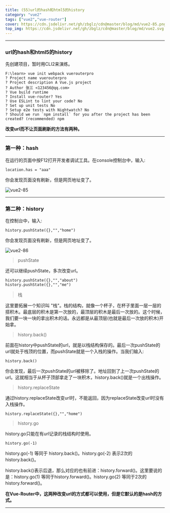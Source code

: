 ```yaml
---
title: (55)url的hash和html5的history
category: "vue2"
tags: ["vue2","vue-router"]
cover: https://cdn.jsdelivr.net/gh/zbglz/cdn@master/blog/md/vue2-85.png
top_img: https://cdn.jsdelivr.net/gh/zbglz/cdn@master/blog/md/vue2.svg
---
```


***

### url的hash和html5的history

先创建项目，暂时用CLI2来演练。


    F:\learn> vue init webpack vuerouterpro
    ? Project name vuerouterpro
    ? Project description A Vue.js project   
    ? Author 张三 <123456@qq.com>
    ? Vue build runtime
    ? Install vue-router? Yes
    ? Use ESLint to lint your code? No
    ? Set up unit tests No
    ? Setup e2e tests with Nightwatch? No
    ? Should we run `npm install` for you after the project has been created? (recommended) npm

**改变url而不让页面刷新的方法有两种。**

***

### 第一种：hash

在运行的页面中按F12打开开发者调试工具。在console控制台中，输入:

    location.has = "aaa"

你会发现页面没有刷新，但是网页地址变了。

![vue2-85](https://cdn.jsdelivr.net/gh/zbglz/cdn@master/blog/md/vue2-85.png)

***

### 第二种：history

在控制台中，输入:

    history.pushState({},"","home")

你会发现页面没有刷新，但是网页地址变了。

![vue2-86](https://cdn.jsdelivr.net/gh/zbglz/cdn@master/blog/md/vue2-86.png)

> pushState

还可以继续pushState，多次改变url。


    history.pushState({},"","about")
    history.pushState({},"","me")

> 栈

这里要拓展一个知识叫 "栈"。栈的结构，就像一个杯子，在杯子里面一层一层的搭积木。最底层的积木是第一次放的，最顶层的积木是最后一次放的。这个时候，我们要一块一块的拿出积木的话。永远都是从最顶层(也就是最后一次放的积木)开始拿。

> history.back()

前面在history中pushState的url，就是以栈结构保存的。最后一次pushState的url就处于栈顶的位置，而pushState就是一个入栈的操作。当我们输入:

    history.back()

你会发现，最后一次pushState的url被移除了。地址回到了上一次pushState的url。这就相当于从杯子顶部拿走了一块积木，history.back()就是一个出栈操作。

> history.replaceState

通过history.replaceState改变url时，不能返回，因为replaceState改变url时没有入栈操作。

    history.replaceState({},"","home")

>  history.go

history.go只能在有url记录的栈结构时使用。

    history.go(-1)

history.go(-1) 等同于 history.back()。history.go(-2) 表示2次的history.back()。
    
history.back()表示后退，那么对应的也有前进：history.forward()。这里要说的是：history.go(1) 等同于history.forward()。history.go(2) 等同于2次的history.forward()。


**在Vue-Router中，这两种改变url的方式都可以使用，但是它默认的是hash的方式。**


***